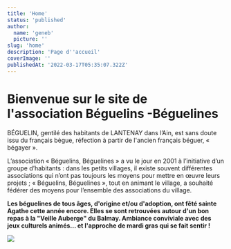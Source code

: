 ```yaml
---
title: 'Home'
status: 'published'
author:
  name: 'geneb'
  picture: ''
slug: 'home'
description: 'Page d''accueil'
coverImage: ''
publishedAt: '2022-03-17T05:35:07.322Z'
---
```


# Bienvenue sur le site de l'association Béguelins -Béguelines

BÉGUELIN, gentilé des habitants de LANTENAY dans l’Ain, est sans doute issu du français bègue, réfection à partir de l'ancien français béguer, « bégayer ».

L’association « Béguelins, Béguelines » a vu le jour en 2001 à l’initiative d’un groupe d’habitants : dans les petits villages, il existe souvent différentes associations qui n’ont pas toujours les moyens pour mettre en œuvre leurs projets ; « Béguelins, Béguelines », tout en animant le village, a souhaité fédérer des moyens pour l’ensemble des associations du village.

**Les béguelines de tous âges, d'origine et/ou d'adoption, ont fêté sainte Agathe cette année encore. Elles se sont retrouvées autour d'un bon repas à la "Veille Auberge" du Balmay. Ambiance conviviale avec des jeux culturels animés... et l'approche de mardi gras qui se fait sentir !**

**![](img/beguelins/image-Y2NT.png)**
